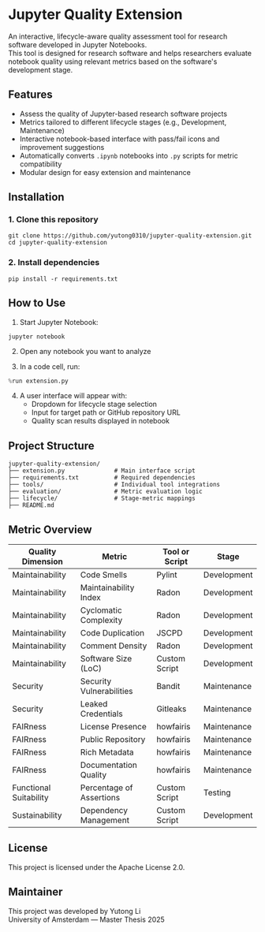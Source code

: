 # Jupyter Quality Extension

An interactive, lifecycle-aware quality assessment tool for research software developed in Jupyter Notebooks.  
This tool is designed for research software and helps researchers evaluate notebook quality using relevant metrics based on the software's development stage.

## Features

- Assess the quality of Jupyter-based research software projects
- Metrics tailored to different lifecycle stages (e.g., Development, Maintenance)
- Interactive notebook-based interface with pass/fail icons and improvement suggestions
- Automatically converts `.ipynb` notebooks into `.py` scripts for metric compatibility
- Modular design for easy extension and maintenance

## Installation

### 1. Clone this repository

```
git clone https://github.com/yutong0310/jupyter-quality-extension.git
cd jupyter-quality-extension
```

### 2. Install dependencies

```
pip install -r requirements.txt
```

## How to Use

1. Start Jupyter Notebook:

```
jupyter notebook
```

2. Open any notebook you want to analyze 

3. In a code cell, run:

```python
%run extension.py
```

4. A user interface will appear with:
   - Dropdown for lifecycle stage selection
   - Input for target path or GitHub repository URL
   - Quality scan results displayed in notebook

## Project Structure

```
jupyter-quality-extension/
├── extension.py              # Main interface script
├── requirements.txt          # Required dependencies
├── tools/                    # Individual tool integrations
├── evaluation/               # Metric evaluation logic
├── lifecycle/                # Stage-metric mappings
├── README.md
```

## Metric Overview

| Quality Dimension       | Metric                        | Tool or Script     | Stage        |
|-------------------------|-------------------------------|--------------------|--------------|
| Maintainability         | Code Smells                   | Pylint             | Development  |
| Maintainability         | Maintainability Index         | Radon              | Development  |
| Maintainability         | Cyclomatic Complexity         | Radon              | Development  |
| Maintainability         | Code Duplication              | JSCPD              | Development  |
| Maintainability         | Comment Density               | Radon              | Development  |
| Maintainability         | Software Size (LoC)           | Custom Script      | Development  |
| Security                | Security Vulnerabilities      | Bandit             | Maintenance  |
| Security                | Leaked Credentials            | Gitleaks           | Maintenance  |
| FAIRness                | License Presence              | howfairis          | Maintenance  |
| FAIRness                | Public Repository             | howfairis          | Maintenance  |
| FAIRness                | Rich Metadata                 | howfairis          | Maintenance  |
| FAIRness                | Documentation Quality         | howfairis          | Maintenance  |
| Functional Suitability  | Percentage of Assertions      | Custom Script      | Testing      |
| Sustainability          | Dependency Management         | Custom Script      | Development  |


## License

This project is licensed under the Apache License 2.0.  

## Maintainer

This project was developed by Yutong Li  
University of Amsterdam — Master Thesis 2025
